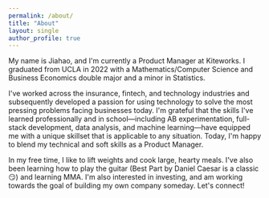 ```yaml
---
permalink: /about/
title: "About"
layout: single
author_profile: true
---
```


My name is Jiahao, and I'm currently a Product Manager at Kiteworks. I graduated from UCLA in 2022 with a Mathematics/Computer Science and Business Economics double major and a minor in Statistics.
                      
I've worked across the insurance, fintech, and technology industries and subsequently developed a passion for using technology to solve the most pressing problems facing businesses today. I'm grateful that the skills I've learned professionally and in school—including AB experimentation, full-stack development, data analysis, and machine learning—have equipped me with a unique skillset that is applicable to any situation. Today, I'm happy to blend my technical and soft skills as a Product Manager.

In my free time, I like to lift weights and cook large, hearty meals. I've also been learning how to play the guitar (Best Part by Daniel Caesar is a classic😏) and learning MMA. I'm also interested in investing, and am working towards the goal of building my own company someday. Let's connect!
